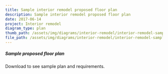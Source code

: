 ```yaml
---
title: Sample interior remodel proposed floor plan
description: Sample interior remodel proposed floor plan
date: 2017-06-14
project: Interior remodel
diagram_type: plan
thumb_path: /assets/img/diagrams/interior-remodel/interior-remodel-sample-proposed-floor-plan.png
file_path: /assets/img/diagrams/interior-remodel/interior-remodel-sample-proposed-floor-plan.pdf
---
```

##### Sample proposed floor plan
Download to see sample plan and requirements.
